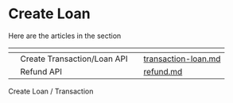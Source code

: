 # Create Loan

Here are the articles in the section

<table data-view="cards"><thead><tr><th></th><th></th><th></th><th data-hidden data-card-target data-type="content-ref"></th></tr></thead><tbody><tr><td></td><td>Create Transaction/Loan API</td><td></td><td><a href="transaction-loan.md">transaction-loan.md</a></td></tr><tr><td></td><td>Refund API</td><td></td><td><a href="refund.md">refund.md</a></td></tr></tbody></table>

Create Loan / Transaction
